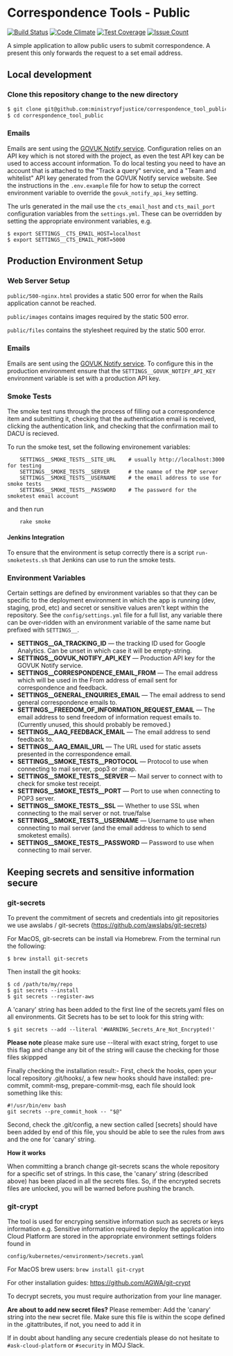 # Correspondence Tools - Public
[![Build Status](https://travis-ci.org/ministryofjustice/correspondence_tool_public.svg?branch=develop)](https://travis-ci.org/ministryofjustice/correspondence_tool_public) [![Code Climate](https://codeclimate.com/github/ministryofjustice/correspondence_tool_public/badges/gpa.svg)](https://codeclimate.com/github/ministryofjustice/correspondence_tool_public) [![Test Coverage](https://codeclimate.com/github/ministryofjustice/correspondence_tool_public/badges/coverage.svg)](https://codeclimate.com/github/ministryofjustice/correspondence_tool_public/coverage) [![Issue Count](https://codeclimate.com/github/ministryofjustice/correspondence_tool_public/badges/issue_count.svg)](https://codeclimate.com/github/ministryofjustice/correspondence_tool_public)


A simple application to allow public users to submit correspondence. A present this only forwards the request to a set email address.

## Local development

### Clone this repository change to the new directory

```bash
$ git clone git@github.com:ministryofjustice/correspondence_tool_public.git
$ cd correspondence_tool_public
```

### Emails

Emails are sent using the
[GOVUK Notify service](https://www.notifications.service.gov.uk).
Configuration relies on an API key which is not stored with the project, as even
the test API key can be used to access account information. To do local testing
you need to have an account that is attached to the "Track a query" service, and
a "Team and whitelist" API key generated from the GOVUK Notify service website.
See the instructions in the `.env.example` file for how to setup the correct
environment variable to override the `govuk_notify_api_key` setting.

The urls generated in the mail use the `cts_email_host` and `cts_mail_port`
configuration variables from the `settings.yml`. These can be overridden by
setting the appropriate environment variables, e.g.

```
$ export SETTINGS__CTS_EMAIL_HOST=localhost
$ export SETTINGS__CTS_EMAIL_PORT=5000
```

## Production Environment Setup

### Web Server Setup

`public/500-nginx.html` provides a static 500 error for when the Rails application cannot be reached.

`public/images` contains images required by the static 500 error.

`public/files` contains the stylesheet required by the static 500 error.

### Emails

Emails are sent using the
[GOVUK Notify service](https://www.notifications.service.gov.uk). To configure
this in the production environment ensure that the
`SETTINGS__GOVUK_NOTIFY_API_KEY` environment variable is set with a production
API key.

### Smoke Tests

The smoke test runs through the process of filling out a correspondence item and 
submitting it, checking that the authentication email is received, clicking the 
authentication link, and checking that the confirmation mail to DACU is recieved.


To run the smoke test, set the following environement variables:

```
    SETTINGS__SMOKE_TESTS__SITE_URL    # usually http://localhost:3000 for testing
    SETTINGS__SMOKE_TESTS__SERVER      # the namne of the POP server
    SETTINGS__SMOKE_TESTS__USERNAME    # the email address to use for smoke tests
    SETTINGS__SMOKE_TESTS__PASSWORD    # The password for the smoketest email account
```

and then run

```
    rake smoke
```


#### Jenkins Integration

To ensure that the environment is setup correctly there is a script
`run-smoketests.sh` that Jenkins can use to run the smoke tests.

### Environment Variables

Certain settings are defined by environment variables so that they can be
specific to the deployment environment in which the app is running (dev,
staging, prod, etc) and secret or sensitive values aren't kept within the
repository. See the `config/settings.yml` file for a full list, any variable
there can be over-ridden with an environment variable of the same name but
prefixed with `SETTINGS__`.

* **SETTINGS__GA_TRACKING_ID** — the tracking ID used for Google
  Analytics. Can be unset in which case it will be empty-string.
* **SETTINGS__GOVUK_NOTIFY_API_KEY** — Production API key for the GOVUK Notify
  service.
* **SETTINGS__CORRESPONDENCE_EMAIL_FROM** — The email address which will be
  used in the From address of email sent for correspondence and feedback.
* **SETTINGS__GENERAL_ENQUIRIES_EMAIL** — The email address to send general
  correspondence emails to.
* **SETTINGS__FREEDOM_OF_INFORMATION_REQUEST_EMAIL** — The email address to
  send freedom of information request emails to. (Currently unused, this
  should probably be removed.)
* **SETTINGS__AAQ_FEEDBACK_EMAIL** — The email address to send feedback to.
* **SETTINGS__AAQ_EMAIL_URL** — The URL used for static assets presented in
  the correspondence email.
* **SETTINGS__SMOKE_TESTS__PROTOCOL** — Protocol to use when connecting to
  mail server, :pop3 or :imap.
* **SETTINGS__SMOKE_TESTS__SERVER** — Mail server to connect with to check for
  smoke test receipt.
* **SETTINGS__SMOKE_TESTS__PORT** — Port to use when connecting to POP3
  server.
* **SETTINGS__SMOKE_TESTS__SSL** — Whether to use SSL when connecting to the
  mail server or not. true/false
* **SETTINGS__SMOKE_TESTS__USERNAME** — Username to use when connecting to
  mail server (and the email address to which to send smoketest emails).
* **SETTINGS__SMOKE_TESTS__PASSWORD** — Password to use when connecting to
  mail server.

## Keeping secrets and sensitive information secure

### git-secrets

To prevent the commitment of secrets and credentials into git repositories we use awslabs / git-secrets (https://github.com/awslabs/git-secrets)

For MacOS, git-secrets can be install via Homebrew.  From the terminal run the following:

    $ brew install git-secrets

Then install the git hooks:

    $ cd /path/to/my/repo
    $ git secrets --install
    $ git secrets --register-aws

A 'canary' string has been added to the first line of the secrets.yaml files on all environments.  Git Secrets has to be set to look for this string with:

    $ git secrets --add --literal '#WARNING_Secrets_Are_Not_Encrypted!'

**Please note** please make sure use --literal with exact string, forget to use this flag and change any bit of the string will cause the checking for those files skippped 

Finally checking the installation result:-
First, check the hooks, open your local repository .git/hooks/, a few new hooks should have installed: pre-commit, commit-msg, prepare-commit-msg, each file should look something like this:

    #!/usr/bin/env bash
    git secrets --pre_commit_hook -- "$@"

Second, check the .git/config, a new section called [secrets] should have been added by end of this file, you should be able to see the rules from aws and the one for 'canary' string.

**How it works**

When committing a branch change git-secrets scans the whole repository for a specific set of strings.  In this case, the 'canary' string (described above) has been placed in all the secrets files. So, if the encrypted secrets files are unlocked, you will be warned before pushing the branch.


### git-crypt

The tool is used for encryping sensitive information such as secrets or keys information
e.g. 
Sensitive information required to deploy the application into Cloud Platform
are stored in the appropriate environment settings folders found in

```
config/kubernetes/<environment>/secrets.yaml
```
For MacOS brew users: `brew install git-crypt`

For other installation guides: https://github.com/AGWA/git-crypt

To decrypt secrets, you must require authorization from your line manager.

**Are about to add new secret files?**
Please remember:
Add the 'canary' string into the new secret file. 
Make sure this file is within the scope defined in the .gitattributes, if not, you need to add it in 

If in doubt about handling any secure credentials please do not hesitate to `#ask-cloud-platform`
or `#security` in MOJ Slack.
